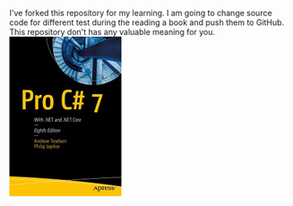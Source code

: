I've forked this repository for my learning. I am going to change source code for different test during the reading a book and push them to GitHub. This repository don't has any valuable meaning for you.
<BR>
![Cover image](9781484230176.jpg)
